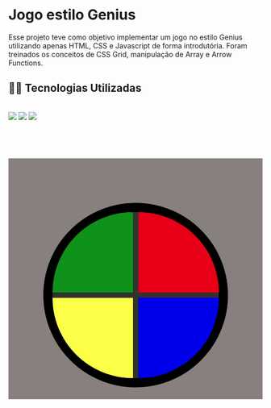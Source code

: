 # Jogo estilo Genius 

Esse projeto teve como objetivo implementar um jogo no estilo Genius utilizando apenas HTML, CSS e Javascript de forma introdutória. Foram treinados os conceitos de CSS Grid, manipulação de Array e Arrow Functions.

## 👨‍💻️ Tecnologias Utilizadas
<br>
<img src="https://img.shields.io/static/v1?label=HTML&message=5&color=E34F26&style=plastic&logo=html5"/>

<img src="https://img.shields.io/static/v1?label=CSS&message=3&color=1572B6&style=plastic&logo=css3"/>

<img src="https://img.shields.io/static/v1?label=Javascript&message=6&color=F7DF1E&style=plastic&logo=javascript"/>

<br>
<br>
<br>
<h1 align="center">
  <img alt="dio-eduzz-project" title="#dio-eduzz-project" src="./assets/images/dio-eduzz-project-01.gif" />
</h1>